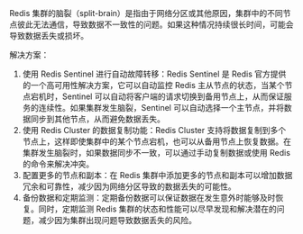 Redis 集群的脑裂（split-brain）是指由于网络分区或其他原因，集群中的不同节点彼此无法通信，导致数据不一致性的问题。如果这种情况持续很长时间，可能会导致数据丢失或损坏。

解决方案：

1. 使用 Redis Sentinel 进行自动故障转移：Redis Sentinel 是 Redis 官方提供的一个高可用性解决方案，它可以自动监控 Redis 主从节点的状态，当某个节点宕机时，Sentinel 可以自动将客户端的请求切换到备用节点上，从而保证服务的连续性。如果集群发生脑裂，Sentinel 可以自动选择一个主节点，并将数据同步到其他节点，从而避免数据丢失。
2. 使用 Redis Cluster 的数据复制功能：Redis Cluster 支持将数据复制到多个节点上，这样即使集群中的某个节点宕机，也可以从备用节点上恢复数据。在集群发生脑裂时，如果数据同步不一致，可以通过手动复制数据或使用 Redis 的命令来解决冲突。
3. 配置更多的节点和副本：在 Redis 集群中添加更多的节点和副本可以增加数据冗余和可靠性，减少因为网络分区导致的数据丢失的可能性。
4. 备份数据和定期监测：定期备份数据可以保证数据在发生意外时能够及时恢复。同时，定期监测 Redis 集群的状态和性能可以尽早发现和解决潜在的问题，减少因为集群出现问题导致数据丢失的风险。
